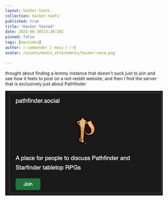 ```yaml
---
layout: hacker-toots
collection: hacker-toots
published: true
title: "Hacker Tooted"
date: 2023-06-30T13:38:20Z
pinned: false
tags: [mastodon]
author: ⸸ commander ░ nova ⸸ :~$
avatar: /assets/media_attachments/hacker-nova.png

---
```


<p>thought about finding a lemmy instance that doesn&#39;t suck just to join and see how it feels to post on a not-reddit website, and then I find the server that is exclusively just about Pathfinder</p>

![media](/assets/media_attachments/files/110/633/435/325/118/100/original/383ac9587450479f.png)

